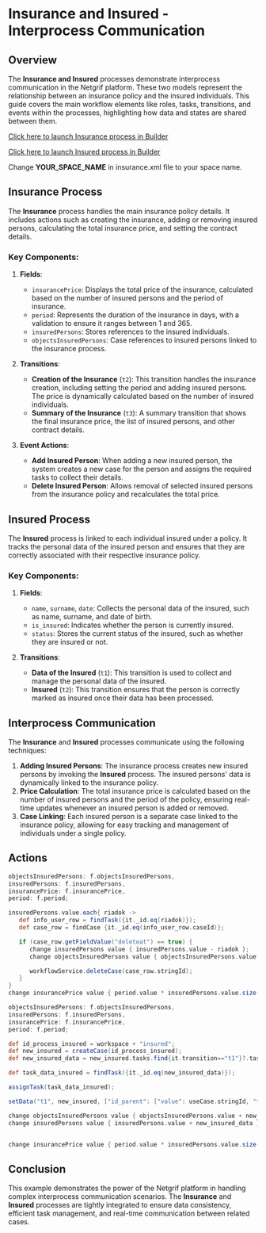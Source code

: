 # Insurance and Insured - Interprocess Communication

## Overview

The **Insurance and Insured** processes demonstrate interprocess communication in the Netgrif platform. These two models represent the relationship between an insurance policy and the insured individuals. This guide covers the main workflow elements like roles, tasks, transitions, and events within the processes, highlighting how data and states are shared between them.

[Click here to launch Insurance process in Builder](https://builder.netgrif.cloud/modeler?modelUrl=https://academy.netgrif.com/examples/inter_process_communication/insurance-insured/insurance.xml)

[Click here to launch Insured process in Builder](https://builder.netgrif.cloud/modeler?modelUrl=https://academy.netgrif.com/examples/inter_process_communication/insurance-insured/insured.xml)

Change **YOUR_SPACE_NAME** in insurance.xml file to your space name.

## Insurance Process

The **Insurance** process handles the main insurance policy details. It includes actions such as creating the insurance, adding or removing insured persons, calculating the total insurance price, and setting the contract details.

### Key Components:
1. **Fields**:
    - `insurancePrice`: Displays the total price of the insurance, calculated based on the number of insured persons and the period of insurance.
    - `period`: Represents the duration of the insurance in days, with a validation to ensure it ranges between 1 and 365.
    - `insuredPersons`: Stores references to the insured individuals.
    - `objectsInsuredPersons`: Case references to insured persons linked to the insurance process.

2. **Transitions**:
    - **Creation of the Insurance** (`t2`): This transition handles the insurance creation, including setting the period and adding insured persons. The price is dynamically calculated based on the number of insured individuals.
    - **Summary of the Insurance** (`t3`): A summary transition that shows the final insurance price, the list of insured persons, and other contract details.

3. **Event Actions**:
    - **Add Insured Person**: When adding a new insured person, the system creates a new case for the person and assigns the required tasks to collect their details.
    - **Delete Insured Person**: Allows removal of selected insured persons from the insurance policy and recalculates the total price.

## Insured Process

The **Insured** process is linked to each individual insured under a policy. It tracks the personal data of the insured person and ensures that they are correctly associated with their respective insurance policy.

### Key Components:
1. **Fields**:
    - `name`, `surname`, `date`: Collects the personal data of the insured, such as name, surname, and date of birth.
    - `is_insured`: Indicates whether the person is currently insured.
    - `status`: Stores the current status of the insured, such as whether they are insured or not.

2. **Transitions**:
    - **Data of the Insured** (`t1`): This transition is used to collect and manage the personal data of the insured.
    - **Insured** (`t2`): This transition ensures that the person is correctly marked as insured once their data has been processed.

## Interprocess Communication

The **Insurance** and **Insured** processes communicate using the following techniques:
1. **Adding Insured Persons**: The insurance process creates new insured persons by invoking the **Insured** process. The insured persons' data is dynamically linked to the insurance policy.
2. **Price Calculation**: The total insurance price is calculated based on the number of insured persons and the period of the policy, ensuring real-time updates whenever an insured person is added or removed.
3. **Case Linking**: Each insured person is a separate case linked to the insurance policy, allowing for easy tracking and management of individuals under a single policy.

## Actions

```groovy
objectsInsuredPersons: f.objectsInsuredPersons,
insuredPersons: f.insuredPersons,
insurancePrice: f.insurancePrice,
period: f.period;

insuredPersons.value.each{ riadok ->
   def info_user_row = findTask({it._id.eq(riadok)});
   def case_row = findCase {it._id.eq(info_user_row.caseId)};

   if (case_row.getFieldValue("deleteat") == true) {
      change insuredPersons value { insuredPersons.value - riadok };
      change objectsInsuredPersons value { objectsInsuredPersons.value - case_row.stringId }

      workflowService.deleteCase(case_row.stringId);
   }
}
change insurancePrice value { period.value * insuredPersons.value.size() }
```

```groovy
objectsInsuredPersons: f.objectsInsuredPersons,
insuredPersons: f.insuredPersons,
insurancePrice: f.insurancePrice,
period: f.period;

def id_process_insured = workspace + "insured";
def new_insured = createCase(id_process_insured);
def new_insured_data = new_insured.tasks.find{it.transition=="t1"}?.task;

def task_data_insured = findTask({it._id.eq(new_insured_data)});

assignTask(task_data_insured);

setData("t1", new_insured, ["id_parent": ["value": useCase.stringId, "type": "text"]]);

change objectsInsuredPersons value { objectsInsuredPersons.value + new_insured.stringId }
change insuredPersons value { insuredPersons.value + new_insured_data };


change insurancePrice value { period.value * insuredPersons.value.size() }
```

## Conclusion

This example demonstrates the power of the Netgrif platform in handling complex interprocess communication scenarios. The **Insurance** and **Insured** processes are tightly integrated to ensure data consistency, efficient task management, and real-time communication between related cases.
